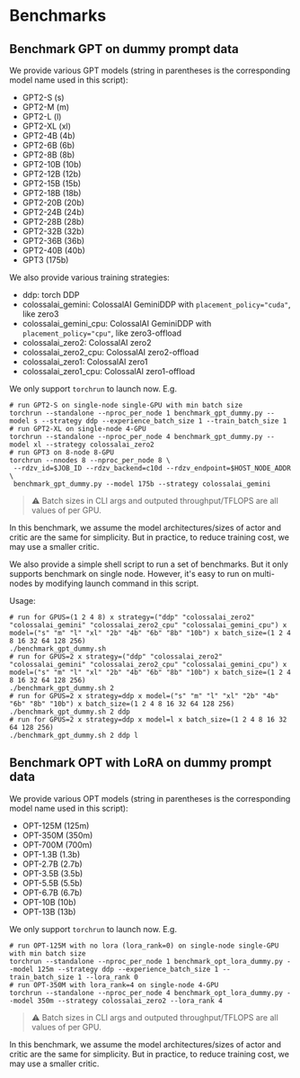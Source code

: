 # Benchmarks

## Benchmark GPT on dummy prompt data

We provide various GPT models (string in parentheses is the corresponding model name used in this script):

- GPT2-S (s)
- GPT2-M (m)
- GPT2-L (l)
- GPT2-XL (xl)
- GPT2-4B (4b)
- GPT2-6B (6b)
- GPT2-8B (8b)
- GPT2-10B (10b)
- GPT2-12B (12b)
- GPT2-15B (15b)
- GPT2-18B (18b)
- GPT2-20B (20b)
- GPT2-24B (24b)
- GPT2-28B (28b)
- GPT2-32B (32b)
- GPT2-36B (36b)
- GPT2-40B (40b)
- GPT3 (175b)

We also provide various training strategies:

- ddp: torch DDP
- colossalai_gemini: ColossalAI GeminiDDP with `placement_policy="cuda"`, like zero3
- colossalai_gemini_cpu: ColossalAI GeminiDDP with `placement_policy="cpu"`, like zero3-offload
- colossalai_zero2: ColossalAI zero2
- colossalai_zero2_cpu: ColossalAI zero2-offload
- colossalai_zero1: ColossalAI zero1
- colossalai_zero1_cpu: ColossalAI zero1-offload

We only support `torchrun` to launch now. E.g.

```shell
# run GPT2-S on single-node single-GPU with min batch size
torchrun --standalone --nproc_per_node 1 benchmark_gpt_dummy.py --model s --strategy ddp --experience_batch_size 1 --train_batch_size 1
# run GPT2-XL on single-node 4-GPU
torchrun --standalone --nproc_per_node 4 benchmark_gpt_dummy.py --model xl --strategy colossalai_zero2
# run GPT3 on 8-node 8-GPU
torchrun --nnodes 8 --nproc_per_node 8 \
 --rdzv_id=$JOB_ID --rdzv_backend=c10d --rdzv_endpoint=$HOST_NODE_ADDR \
 benchmark_gpt_dummy.py --model 175b --strategy colossalai_gemini
```

> ⚠ Batch sizes in CLI args and outputed throughput/TFLOPS are all values of per GPU.

In this benchmark, we assume the model architectures/sizes of actor and critic are the same for simplicity. But in practice, to reduce training cost, we may use a smaller critic.

We also provide a simple shell script to run a set of benchmarks. But it only supports benchmark on single node. However, it's easy to run on multi-nodes by modifying launch command in this script.

Usage:

```shell
# run for GPUS=(1 2 4 8) x strategy=("ddp" "colossalai_zero2" "colossalai_gemini" "colossalai_zero2_cpu" "colossalai_gemini_cpu") x model=("s" "m" "l" "xl" "2b" "4b" "6b" "8b" "10b") x batch_size=(1 2 4 8 16 32 64 128 256)
./benchmark_gpt_dummy.sh
# run for GPUS=2 x strategy=("ddp" "colossalai_zero2" "colossalai_gemini" "colossalai_zero2_cpu" "colossalai_gemini_cpu") x model=("s" "m" "l" "xl" "2b" "4b" "6b" "8b" "10b") x batch_size=(1 2 4 8 16 32 64 128 256)
./benchmark_gpt_dummy.sh 2
# run for GPUS=2 x strategy=ddp x model=("s" "m" "l" "xl" "2b" "4b" "6b" "8b" "10b") x batch_size=(1 2 4 8 16 32 64 128 256)
./benchmark_gpt_dummy.sh 2 ddp
# run for GPUS=2 x strategy=ddp x model=l x batch_size=(1 2 4 8 16 32 64 128 256)
./benchmark_gpt_dummy.sh 2 ddp l
```

## Benchmark OPT with LoRA on dummy prompt data

We provide various OPT models (string in parentheses is the corresponding model name used in this script):

- OPT-125M (125m)
- OPT-350M (350m)
- OPT-700M (700m)
- OPT-1.3B (1.3b)
- OPT-2.7B (2.7b)
- OPT-3.5B (3.5b)
- OPT-5.5B (5.5b)
- OPT-6.7B (6.7b)
- OPT-10B (10b)
- OPT-13B (13b)

We only support `torchrun` to launch now. E.g.

```shell
# run OPT-125M with no lora (lora_rank=0) on single-node single-GPU with min batch size
torchrun --standalone --nproc_per_node 1 benchmark_opt_lora_dummy.py --model 125m --strategy ddp --experience_batch_size 1 --train_batch_size 1 --lora_rank 0
# run OPT-350M with lora_rank=4 on single-node 4-GPU
torchrun --standalone --nproc_per_node 4 benchmark_opt_lora_dummy.py --model 350m --strategy colossalai_zero2 --lora_rank 4
```

> ⚠ Batch sizes in CLI args and outputed throughput/TFLOPS are all values of per GPU.

In this benchmark, we assume the model architectures/sizes of actor and critic are the same for simplicity. But in practice, to reduce training cost, we may use a smaller critic.
